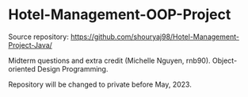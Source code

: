 # Hotel-Management-OOP-Project
Source repository: https://github.com/shouryaj98/Hotel-Management-Project-Java/

Midterm questions and extra credit (Michelle Nguyen, rnb90). Object-oriented Design Programming.

Repository will be changed to private before May, 2023.
